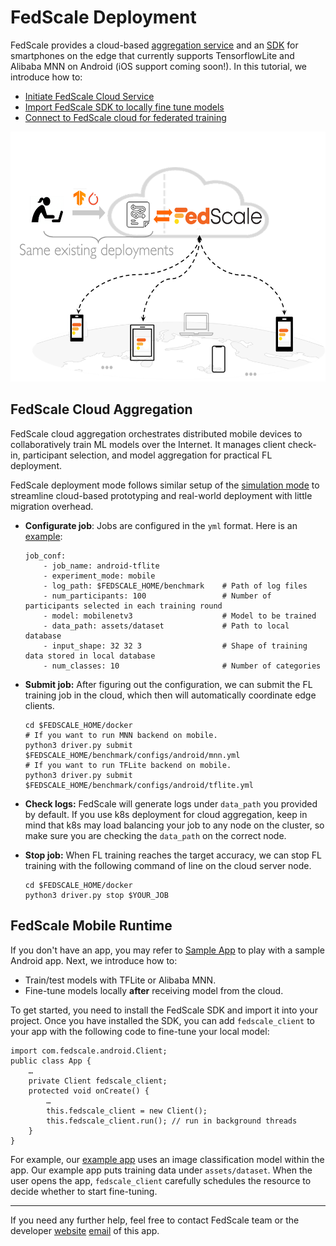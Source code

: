 # FedScale Deployment

FedScale provides a cloud-based [aggregation service](https://github.com/SymbioticLab/FedScale/blob/master/fedscale/cloud/aggregation/README.md) and an [SDK](#fedscale-mobile-runtime) for smartphones on the edge that currently supports TensorflowLite and Alibaba MNN on Android (iOS support coming soon!). In this tutorial, we introduce how to:

- [Initiate FedScale Cloud Service](#fedscale-cloud-aggregation)
- [Import FedScale SDK to locally fine tune models](#fedscale-mobile-runtime)
- [Connect to FedScale cloud for federated training](#fedscale-mobile-runtime)

<p align="center">
<img src="../../../docs/fedscale-deploy.png" width="600" height="400"/>
</p>



## FedScale Cloud Aggregation
FedScale cloud aggregation orchestrates distributed mobile devices to collaboratively train ML models over the Internet. It manages client check-in, participant selection, and model aggregation for practical FL deployment. 

FedScale deployment mode follows similar setup of the [simulation mode](https://github.com/SymbioticLab/FedScale/blob/master/docs/tutorial.md) to streamline cloud-based prototyping and real-world deployment with little migration overhead. 

- **Configurate job**: Jobs are configured in the `yml` format. Here is an [example](../../../benchmark/configs/android/tflite.yml
): 

  ```
  job_conf:
      - job_name: android-tflite  
      - experiment_mode: mobile
      - log_path: $FEDSCALE_HOME/benchmark    # Path of log files
      - num_participants: 100                 # Number of participants selected in each training round
      - model: mobilenetv3                    # Model to be trained
      - data_path: assets/dataset             # Path to local database
      - input_shape: 32 32 3                  # Shape of training data stored in local database
      - num_classes: 10                       # Number of categories 
  ```

- **Submit job:** After figuring out the configuration, we can submit the FL training job in the cloud, which then will automatically coordinate edge clients. 

  ```
  cd $FEDSCALE_HOME/docker
  # If you want to run MNN backend on mobile.
  python3 driver.py submit $FEDSCALE_HOME/benchmark/configs/android/mnn.yml 
  # If you want to run TFLite backend on mobile.
  python3 driver.py submit $FEDSCALE_HOME/benchmark/configs/android/tflite.yml 
  ```

- **Check logs:** FedScale will generate logs under `data_path` you provided by default. If you use k8s deployment for cloud aggregation, keep in mind that k8s may load balancing your job to any node on the cluster, so make sure you are checking the `data_path` on the correct node.

- **Stop job:** When FL training reaches the target accuracy, we can stop FL training with the following command of line on the cloud server node.

  ```
  cd $FEDSCALE_HOME/docker
  python3 driver.py stop $YOUR_JOB
  ```

## FedScale Mobile Runtime

If you don't have an app, you may refer to [Sample App](README-App.md) to play with a sample Android app. Next, we introduce how to: 
- Train/test models with TFLite or Alibaba MNN.
- Fine-tune models locally **after** receiving model from the cloud.

To get started, you need to install the FedScale SDK and import it into your project.
Once you have installed the SDK, you can add ``fedscale_client`` to your app with the following code to fine-tune your local model: 

  ```
  import com.fedscale.android.Client;
  public class App {
      …
      private Client fedscale_client;
      protected void onCreate() {
          …
          this.fedscale_client = new Client();
          this.fedscale_client.run(); // run in background threads
      }
  }
  ```

For example, our [example app](README-App.md) uses an image classification model within the app. Our example app puts training data under ``assets/dataset``. When the user opens the app, ``fedscale_client`` carefully schedules the resource to decide whether to start fine-tuning. 

----
If you need any further help, feel free to contact FedScale team or the developer [website](https://continue-revolution.github.io) [email](mailto:continuerevolution@gmail.com) of this app.